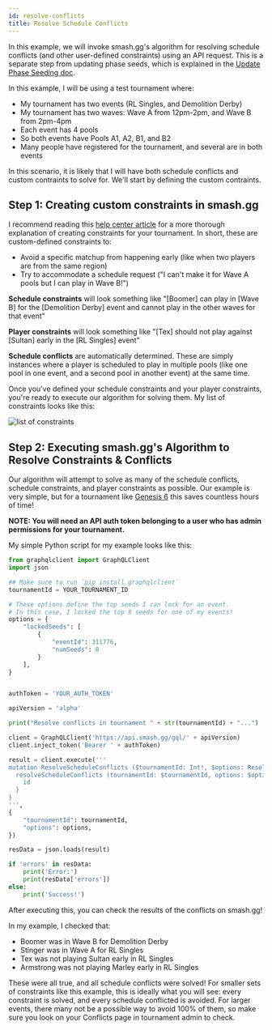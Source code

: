 ```yaml
---
id: resolve-conflicts
title: Resolve Schedule Conflicts
---
```


In this example, we will invoke smash.gg's algorithm for resolving schedule conflicts
 (and other user-defined constraints) using an API request.
This is a separate step from updating phase seeds, which is explained in the
 [Update Phase Seeding doc](/docs/examples/update-phase-seeding).

In this example, I will be using a test tournament where:

- My tournament has two events (RL Singles, and Demolition Derby)
- My tournament has two waves: Wave A from 12pm-2pm, and Wave B from 2pm-4pm
- Each event has 4 pools
- So both events have Pools A1, A2, B1, and B2
- Many people have registered for the tournament, and several are in both events

In this scenario, it is likely that I will have both schedule conflicts
 and custom contraints to solve for.
We'll start by defining the custom contraints.

 ## Step 1: Creating custom constraints in smash.gg

I recommend reading this [help center article](https://help.smash.gg/seeding/conflicts)
 for a more thorough explanation of creating constraints for your tournament.
In short, these are custom-defined constraints to:

- Avoid a specific matchup from happening early (like when two players are from the same region)
- Try to accommodate a schedule request ("I can't make it for Wave A pools but I can play in Wave B!")

**Schedule constraints** will look something like "[Boomer] can play in [Wave B] for the [Demolition Derby]
 event and cannot play in the other waves for that event"

**Player constraints** will look something like "[Tex] should not play against
 [Sultan] early in the [RL Singles] event"

**Schedule conflicts** are automatically determined.
These are simply instances where a player is scheduled to play in multiple pools
 (like one pool in one event, and a second pool in another event) at the same time.

Once you've defined your schedule constraints and your player constraints,
 you're ready to execute our algorithm for solving them.
My list of constraints looks like this:

![list of constraints](https://imgur.com/pQLJAUE.png)

## Step 2: Executing smash.gg's Algorithm to Resolve Constraints & Conflicts

Our algorithm will attempt to solve as many of the schedule conflicts, schedule constraints,
 and player constraints as possible.
Our example is very simple, but for a tournament like 
 [Genesis 6](https://blog.smash.gg/b3a75c936dcb) this saves
 countless hours of time!

**NOTE: You will need an API auth token belonging to a user who has admin permissions for your tournament.**

My simple Python script for my example looks like this:
```Python
from graphqlclient import GraphQLClient
import json

## Make sure to run `pip install graphqlclient`
tournamentId = YOUR_TOURNAMENT_ID

# These options define the top seeds I can lock for an event.
# In this case, I locked the top 8 seeds for one of my events!
options = {
    "lockedSeeds": [
        {
            "eventId": 311776,
            "numSeeds": 8
        }
    ],
}


authToken = 'YOUR_AUTH_TOKEN'

apiVersion = 'alpha'

print("Resolve conflicts in tournament " + str(tournamentId) + "...")

client = GraphQLClient('https://api.smash.gg/gql/' + apiVersion)
client.inject_token('Bearer ' + authToken)

result = client.execute('''
mutation ResolveScheduleConflicts ($tournamentId: Int!, $options: ResolveConflictsOptions!) {
  resolveScheduleConflicts (tournamentId: $tournamentId, options: $options) {
    id
  }
}
''',
{
    "tournamentId": tournamentId,
    "options": options,
})

resData = json.loads(result)

if 'errors' in resData:
    print('Error:')
    print(resData['errors'])
else:
    print('Success!')

```

After executing this, you can check the results of the conflicts on smash.gg!

In my example, I checked that:

- Boomer was in Wave B for Demolition Derby
- Stinger was in Wave A for RL Singles
- Tex was not playing Sultan early in RL Singles
- Armstrong was not playing Marley early in RL Singles

These were all true, and all schedule conflicts were solved!
For smaller sets of constraints like this example, this is ideally what you will see:
 every constraint is solved, and every schedule conflicted is avoided.
For larger events, there many not be a possible way to avoid 100% of them,
 so make sure you look on your Conflicts page in tournament admin to check.
